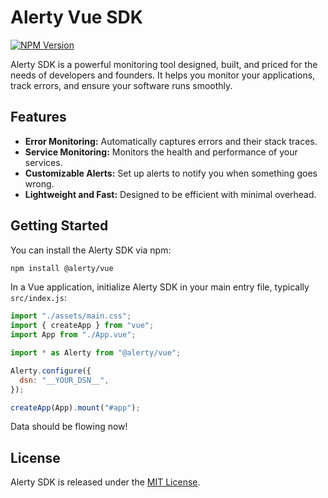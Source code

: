# Alerty Vue SDK

[![NPM Version](https://img.shields.io/npm/v/@alerty/vue.svg)](https://www.npmjs.com/package/@alerty/vue)

Alerty SDK is a powerful monitoring tool designed, built, and priced for the needs of developers and founders. It helps you monitor your applications, track errors, and ensure your software runs smoothly.

## Features

- **Error Monitoring:** Automatically captures errors and their stack traces.
- **Service Monitoring:** Monitors the health and performance of your services.
- **Customizable Alerts:** Set up alerts to notify you when something goes wrong.
- **Lightweight and Fast:** Designed to be efficient with minimal overhead.

## Getting Started

You can install the Alerty SDK via npm:

```sh
npm install @alerty/vue
```

In a Vue application, initialize Alerty SDK in your main entry file, typically `src/index.js`:

```javascript
import "./assets/main.css";
import { createApp } from "vue";
import App from "./App.vue";

import * as Alerty from "@alerty/vue";

Alerty.configure({
  dsn: "__YOUR_DSN__",
});

createApp(App).mount("#app");
```

Data should be flowing now!

## License

Alerty SDK is released under the [MIT License](https://github.com/alerty-ai/alerty-js/blob/main/LICENSE).
